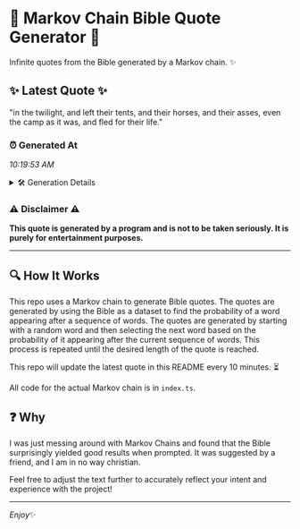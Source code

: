 # 📖 Markov Chain Bible Quote Generator 📖

Infinite quotes from the Bible generated by a Markov chain. ✨

## ✨ Latest Quote ✨
"in the twilight, and left their tents, and their horses, and their asses, even the camp as it was, and fled for their life."

### ⏰ Generated At
*10:19:53 AM*

<details>
    <summary>🛠️ Generation Details</summary>
    <p>
        <strong>🌱 Seed:</strong> in<br>
        <strong>🔄 Iterations:</strong> 23<br>
        <strong>📜 Context History:</strong><br>[ in ]: the<br>[ in, the ]: twilight,<br>[ in, the, twilight, ]: and<br>[ in, the, twilight,, and ]: left<br>[ in, the, twilight,, and, left ]: their<br>[ in, the, twilight,, and, left, their ]: tents,<br>[ the, twilight,, and, left, their, tents, ]: and<br>[ twilight,, and, left, their, tents,, and ]: their<br>[ and, left, their, tents,, and, their ]: horses,<br>[ left, their, tents,, and, their, horses, ]: and<br>[ their, tents,, and, their, horses,, and ]: their<br>[ tents,, and, their, horses,, and, their ]: asses,<br>[ and, their, horses,, and, their, asses, ]: even<br>[ their, horses,, and, their, asses,, even ]: the<br>[ horses,, and, their, asses,, even, the ]: camp<br>[ and, their, asses,, even, the, camp ]: as<br>[ their, asses,, even, the, camp, as ]: it<br>[ asses,, even, the, camp, as, it ]: was,<br>[ even, the, camp, as, it, was, ]: and<br>[ the, camp, as, it, was,, and ]: fled<br>[ camp, as, it, was,, and, fled ]: for<br>[ as, it, was,, and, fled, for ]: their<br>[ it, was,, and, fled, for, their ]: life.<br>
    </p>
</details>

### ⚠️ Disclaimer ⚠️
**This quote is generated by a program and is not to be taken seriously. It is purely for entertainment purposes.**

---

## 🔍 How It Works

This repo uses a Markov chain to generate Bible quotes. The quotes are generated by using the Bible as a dataset to find the probability of a word appearing after a sequence of words. The quotes are generated by starting with a random word and then selecting the next word based on the probability of it appearing after the current sequence of words. This process is repeated until the desired length of the quote is reached.

This repo will update the latest quote in this README every 10 minutes. ⏳

All code for the actual Markov chain is in `index.ts`.

## ❓ Why

I was just messing around with Markov Chains and found that the Bible surprisingly yielded good results when prompted. 
It was suggested by a friend, and I am in no way christian.

Feel free to adjust the text further to accurately reflect your intent and experience with the project!

---

*Enjoy*✨
